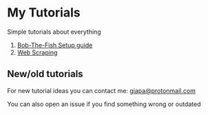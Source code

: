 # My Tutorials

Simple tutorials about everything

1. [Bob-The-Fish Setup guide](https://github.com/Giapa/Tutorials/tree/master/Bob-The-Fish-Setup)
2. [Web Scraping](https://github.com/Giapa/Tutorials/tree/master/Web-Scraping-Basics)



## New/old tutorials
For new tutorial ideas you can contact me: giapa@protonmail.com

You can also open an issue if you find something wrong or outdated
